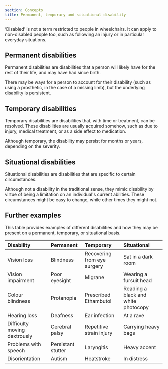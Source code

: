 ```yaml
---
section: Concepts
title: Permanent, temporary and situational disability
---
```


‘Disabled’ is not a term restricted to people in wheelchairs. It can apply to non-disabled people too, such as following an injury or in particular everyday situations.

## Permanent disabilities

Permanent disabilities are disabilities that a person will likely have for the rest of their life, and may have had since birth. 

There may be ways for a person to account for their disability (such as using a prosthetic, in the case of a missing limb), but the underlying disability is persistent.

## Temporary disabilities

Temporary disabilities are disabilities that, with time or treatment, can be resolved. These disabilities are usually acquired somehow, such as due to injury, medical treatment, or as a side effect to medication.

Although temporary, the disability may persist for months or years, depending on the severity.

## Situational disabilities

Situational disabilities are disabilities that are specific to certain circumstances. 

Although not a disability in the traditional sense, they mimic disability by virtue of being a limitation on an individual's current abilities. These circumstances might be easy to change, while other times they might not.

## Further examples

This table provides examples of different disabilities and how they may be present on a permanent, temporary, or situational basis.

|Disability  |Permanent |Temporary |Situational |
|:-|:-|:-|:-|
|Vision loss |Blindness |Recovering from eye surgery |Sat in a dark room |
|Vision impairment |Poor eyesight |Migrane |Wearing a fursuit head |
|Colour blindness |Protanopia |Prescribed Ethambutol |Reading a black and white photocopy |
|Hearing loss |Deafness |Ear infection |At a rave |
|Difficulty moving dextrously |Cerebral palsy |Repetitive strain injury |Carrying heavy bags |
|Problems with speech |Persistant stutter |Laryngitis |Heavy accent |
|Disorientation |Autism |Heatstroke |In distress |